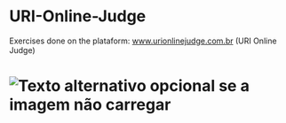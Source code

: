 # URI-Online-Judge
Exercises done on the plataform: www.urionlinejudge.com.br (URI Online Judge)

# ![Texto alternativo opcional se a imagem não carregar](https://braziliansintech.com/static/img-apoiadores/uri.png)
